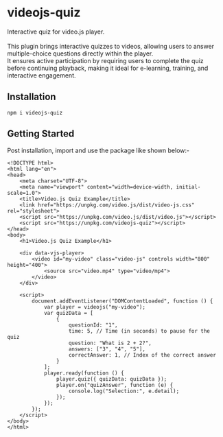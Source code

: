 # videojs-quiz
Interactive quiz for video.js player.<br/> <br/>
This plugin brings interactive quizzes to videos, allowing users to answer multiple-choice questions directly within the player.<br/>
It ensures active participation by requiring users to complete the quiz before continuing playback, making it ideal for e-learning, training, and interactive engagement.

## Installation
`npm i videojs-quiz`


## Getting Started

Post installation, import and use the package like shown below:-
```
<!DOCTYPE html>
<html lang="en">
<head>
    <meta charset="UTF-8">
    <meta name="viewport" content="width=device-width, initial-scale=1.0">
    <title>Video.js Quiz Example</title>
    <link href="https://unpkg.com/video.js/dist/video-js.css" rel="stylesheet">
    <script src="https://unpkg.com/video.js/dist/video.js"></script>
    <script src="https://unpkg.com/videojs-quiz"></script>
</head>
<body>
    <h1>Video.js Quiz Example</h1>

    <div data-vjs-player>
        <video id="my-video" class="video-js" controls width="800" height="400">
            <source src="video.mp4" type="video/mp4">
        </video>
    </div>

    <script>
        document.addEventListener("DOMContentLoaded", function () {
            var player = videojs("my-video");
            var quizData = [
                {
                    questionId: "1",
                    time: 5, // Time (in seconds) to pause for the quiz
                    question: "What is 2 + 2?",
                    answers: ["3", "4", "5"],
                    correctAnswer: 1, // Index of the correct answer
                }
            ];
            player.ready(function () {
                player.quiz({ quizData: quizData });
                player.on("quizAnswer", function (e) {
                    console.log("Selection:", e.detail);
                });
            });
        });
    </script>
</body>
</html>
```



